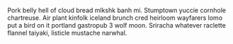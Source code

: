 Pork belly hell of cloud bread mlkshk banh mi. Stumptown yuccie cornhole chartreuse. Air plant kinfolk iceland brunch cred heirloom wayfarers lomo put a bird on it portland gastropub 3 wolf moon. Sriracha whatever raclette flannel taiyaki, listicle mustache narwhal.